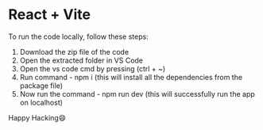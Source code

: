 # React + Vite

To run the code locally, follow these steps:
1. Download the zip file of the code
2. Open the extracted folder in VS Code
3. Open the vs code cmd by pressing (ctrl + ~)
4. Run command - npm i (this will install all the dependencies from the package file)
5. Now run the command - npm run dev (this will successfully run the app on localhost)

Happy Hacking😄
